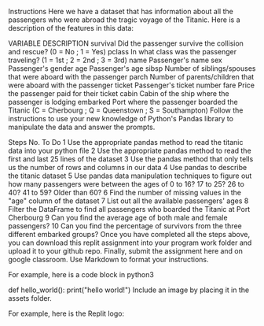 Instructions
Here we have a dataset that has information about all the passengers who were abroad the tragic voyage of the Titanic. Here is a description of the features in this data:

VARIABLE	DESCRIPTION
survival	Did the passenger survive the collision and rescue? (0 = No ; 1 = Yes)
pclass	In what class was the passenger traveling? (1 = 1st ; 2 = 2nd ; 3 = 3rd)
name	Passenger's name
sex	Passenger's gender
age	Passenger's age
sibsp	Number of siblings/spouses that were aboard with the passenger
parch	Number of parents/children that were aboard with the passenger
ticket	Passenger's ticket number
fare	Price the passenger paid for their ticket
cabin	Cabin of the ship where the passenger is lodging
embarked	Port where the passenger boarded the Titanic (C = Cherbourg ; Q = Queenstown ; S = Southampton)
Follow the instructions to use your new knowledge of Python's Pandas library to manipulate the data and answer the prompts.

Steps
No.	To Do
1	Use the appropriate pandas method to read the titanic data into your python file
2	Use the appropriate pandas method to read the first and last 25 lines of the dataset
3	Use the pandas method that only tells us the number of rows and columns in our data
4	Use pandas to describe the titanic dataset
5	Use pandas data manipulation techniques to figure out how many passengers were between the ages of 0 to 16? 17 to 25? 26 to 40? 41 to 59? Older than 60?
6	Find the number of missing values in the "age" column of the dataset
7	List out all the available passengers' ages
8	Filter the DataFrame to find all passengers who boarded the Titanic at Port Cherbourg
9	Can you find the average age of both male and female passengers?
10	Can you find the percentage of survivors from the three different embarked groups?
Once you have completed all the steps above, you can download this replit assignment into your program work folder and upload it to your github repo. Finally, submit the assignment here and on google classroom.
Use Markdown to format your instructions.

For example, here is a code block in python3

def hello_world():
  print("hello world!")
Include an image by placing it in the assets folder.

For example, here is the Replit logo:

